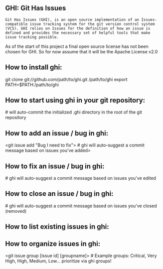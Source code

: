 GHI: Git Has Issues
----------------------------------------------------------------------------
    Git Has Issues (GHI), is an open source implementation of an Issues-compatible issue tracking system for the git version control system (VCS). GHI relies on Issues for the definition of how an issue is defined and provides the necessary set of helpful tools that make issue tracking possible.

As of the start of this project a final open source license has not been chosen for GHI. So for now assume that it will be the Apache License v2.0

## How to install ghi:
git clone git://github.com/path/to/ghi.git /path/to/ghi
export PATH=$PATH:/path/to/ghi

## How to start using ghi in your git repository:
<git init>
<ghi init>	# will auto-commit the initialized .ghi directory in the root of the git repository

## How to add an issue / bug in ghi:
<git issue add "Bug I need to fix">
<git commit>	# ghi will auto-suggest a commit message based on issues you've added>

## How to fix an issue / bug in ghi:
<fix bug in source code>
<git issue edit -s Fixed [issue id]>
<git commit>	# ghi will auto-suggest a commit message based on issues you've edited

## How to close an issue / bug in ghi:
<verify bug fixed code in testing>
<git issue rm [issue id]>
<git commit>	# ghi will auto-suggest a commit message based on issues you've closed (removed)

## How to list existing issues in ghi:
<git issue>
<git config --bool issue.ls.group true>
<git config issue.ls.sort status>

## How to organize issues in ghi:
<git issue group [issue id] [groupname]>	# Example groups: Critical, Very High, High, Medium, Low... prioritize via ghi groups!

